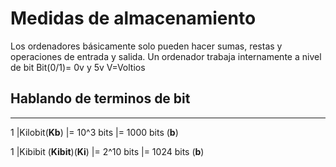 # Medidas de almacenamiento #
Los ordenadores básicamente solo pueden hacer sumas, restas y operaciones de entrada y salida.
Un ordenador trabaja internamente a nivel de bit 
Bit(0/1)= 0v y 5v   V=Voltios

## Hablando de terminos de bit ##
---
1 |Kilobit(**Kb**)              |= 10^3 bits |= 1000 bits (**b**)

1 |Kibibit (**Kibit**)(**Ki**)  |= 2^10 bits |= 1024 bits (**b**)
